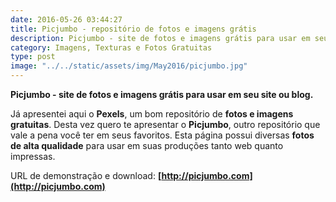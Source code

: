 ```yaml
---
date: 2016-05-26 03:44:27
title: Picjumbo - repositório de fotos e imagens grátis
description: Picjumbo - site de fotos e imagens grátis para usar em seu site ou blog.
category: Imagens, Texturas e Fotos Gratuitas
type: post
image: "../../static/assets/img/May2016/picjumbo.jpg"
---
```


**Picjumbo - site de fotos e imagens grátis para usar em seu site ou blog.**

Já apresentei aqui o **Pexels**, um bom repositório de **fotos e imagens gratuitas**. Desta vez quero te apresentar o **Picjumbo**, outro repositório que vale a pena você ter em seus favoritos. Esta página possui diversas **fotos de alta qualidade** para usar em suas produções tanto web quanto impressas.

URL de demonstração e download: **[http://picjumbo.com](http://picjumbo.com)**
